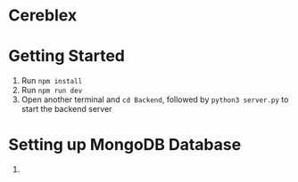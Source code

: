 # Cereblex
 
# Getting Started
1. Run ``` npm install ```
2. Run ``` npm run dev ```
3. Open another terminal and ``` cd Backend ```, followed by ``` python3 server.py ``` to start the backend server

# Setting up MongoDB Database
1. 

